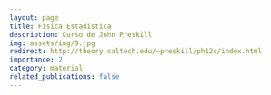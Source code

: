 ```yaml
---
layout: page
title: Física Estadística
description: Curso de John Preskill
img: assets/img/9.jpg
redirect: http://theory.caltech.edu/~preskill/ph12c/index.html
importance: 2
category: material
related_publications: false
---
```

